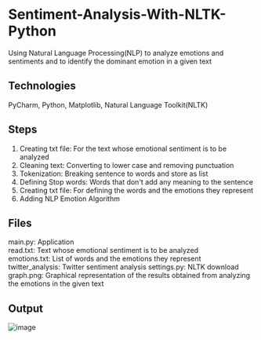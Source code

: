 # Sentiment-Analysis-With-NLTK-Python
Using Natural Language Processing(NLP) to analyze emotions and sentiments and to identify the dominant emotion in a given text 
## Technologies
PyCharm, Python, Matplotlib, Natural Language Toolkit(NLTK)
## Steps
1. Creating txt file: For the text whose emotional sentiment is to be analyzed
3. Cleaning text: Converting to lower case and removing punctuation
4. Tokenization: Breaking sentence to words and store as list
5. Defining Stop words: Words that don't add any meaning to the sentence
6. Creating txt file: For defining the words and the emotions they represent
7. Adding NLP Emotion Algorithm
## Files
main.py: Application  
read.txt: Text whose emotional sentiment is to be analyzed  
emotions.txt: List of words and the emotions they represent  
twitter_analysis: Twitter sentiment analysis
settings.py: NLTK download
graph.png: Graphical representation of the results obtained from analyzing the emotions in the given text
## Output
![image](https://github.com/fehnnyabuto/Sentiment-Analysis-Without-NLTK/assets/70171779/b1868bc8-d8bd-4e40-bb5c-9b60b212476c)
